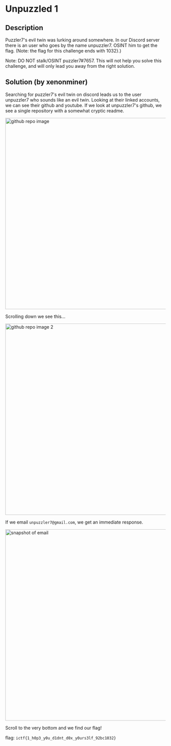 # Unpuzzled 1 

## Description
Puzzler7's evil twin was lurking around somewhere. In our Discord server there is an user who goes by the name unpuzzler7. OSINT him to get the flag. (Note: the flag for this challenge ends with 1032}.)

Note: DO NOT stalk/OSINT puzzler7#7657. This will not help you solve this challenge, and will only lead you away from the right solution.

## Solution (by xenonminer)
Searching for puzzler7's evil twin on discord leads us to the user unpuzzler7 who sounds like an evil twin. Looking at their linked accounts, we can see their github and youtube. If we look at unpuzzler7's github, we see a single repository with a somewhat cryptic readme.

<img src="https://user-images.githubusercontent.com/86171033/126882443-b0f9ce3c-980c-42cb-a7de-e7ab2a96b0de.png" alt="github repo image" width=600/>

Scrolling down we see this...

<img src="https://user-images.githubusercontent.com/86171033/126882456-306cc274-7249-43b2-abf4-578ce2b80def.png" alt="github repo image 2" width=600/>

If we email ```unpuzzler7@gmail.com```, we get an immediate response.

<img src="https://user-images.githubusercontent.com/86171033/126882497-7fc27a95-ba35-4f26-a9fe-8c4cb772ed25.png" alt="snapshot of email" width=600/>

Scroll to the very bottom and we find our flag!

flag: ```ictf{1_h0p3_y0u_d1dnt_d0x_y0urs3lf_92bc1032}```
